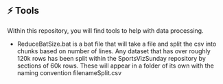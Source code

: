## ⚡ Tools

Within this repository, you will find tools to help with data processing.


* ReduceBatSize.bat is a bat file that will take a file and split the csv into chunks based on number of lines. Any dataset that has over roughly 120k rows has been split within the SportsVizSunday repository by sections of 60k rows. These will appear in a folder of its own with the naming convention filenameSplit.csv

